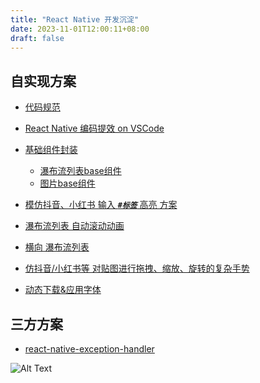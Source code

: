```yaml
---
title: "React Native 开发沉淀"
date: 2023-11-01T12:00:11+08:00
draft: false
---
```



## 自实现方案


* [代码规范](../code-standards/)


* [React Native 编码提效 on VSCode](../vscode-efficient/)


* [基础组件封装](../base-components/)
	* [瀑布流列表base组件](../base-components/#瀑布流列表base组件)
	* [图片base组件](../base-components/#图片base组件)


* [模仿抖音、小红书 输入 ***`#标签`*** 高亮 方案](../douyin-label-input/)


* [瀑布流列表 自动滚动动画]()


* [横向 瀑布流列表]()


* [仿抖音/小红书等 对贴图进行拖拽、缩放、旋转的复杂手势]()


* [动态下载&应用字体]()





## 三方方案

* [react-native-exception-handler](https://github.com/a7ul/react-native-exception-handler)



![Alt Text](images/2.jpg)  

